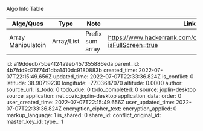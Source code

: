 Algo Info Table 

| Algo/Ques | Type | Note | Link | Resources |
| --- | --- | --- | --- | --- |
| Array Manipulatoin | Array/List | Prefix sum array | https://www.hackerrank.com/challenges/crush/problem?isFullScreen=true | [Codility](https://codility.com/media/train/3-PrefixSums.pdf)  [Codeforces](https://codeforces.com/blog/entry/66274)  [GFG](https://www.geeksforgeeks.org/prefix-sum-array-implementation-applications-competitive-programming/) |

id: a19ddedb75be4f24a9eb457355886eda
parent_id: 4b7fdd9d76f74d1dba1410dc9180883b
created_time: 2022-07-07T22:15:49.656Z
updated_time: 2022-07-07T22:33:36.824Z
is_conflict: 0
latitude: 38.90719230
longitude: -77.03687070
altitude: 0.0000
author: 
source_url: 
is_todo: 0
todo_due: 0
todo_completed: 0
source: joplin-desktop
source_application: net.cozic.joplin-desktop
application_data: 
order: 0
user_created_time: 2022-07-07T22:15:49.656Z
user_updated_time: 2022-07-07T22:33:36.824Z
encryption_cipher_text: 
encryption_applied: 0
markup_language: 1
is_shared: 0
share_id: 
conflict_original_id: 
master_key_id: 
type_: 1